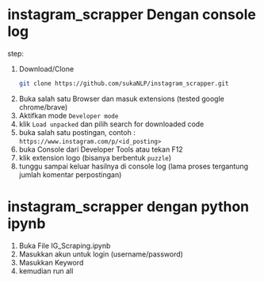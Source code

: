 # instagram_scrapper Dengan console log

step:
1. Download/Clone
   ```sh
   git clone https://github.com/sukaNLP/instagram_scrapper.git
   ```
2. Buka salah satu Browser dan masuk extensions (tested google chrome/brave)
3. Aktifkan mode `Developer mode`
4. klik `Load unpacked` dan pilih search for downloaded code
5. buka salah satu postingan, contoh : `https://www.instagram.com/p/<id_posting>`
6. buka Console dari Developer Tools atau tekan F12
7. klik extension logo (bisanya berbentuk `puzzle`)
8. tunggu sampai keluar hasilnya di console log (lama proses tergantung jumlah komentar perpostingan)


# instagram_scrapper dengan python ipynb
1. Buka File IG_Scraping.ipynb
2. Masukkan akun untuk login (username/password)
3. Masukkan Keyword
4. kemudian run all
